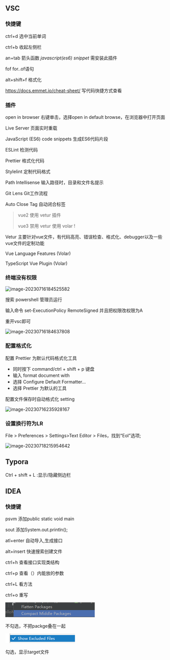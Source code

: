 ## VSC

### 快捷键

ctrl+d	选中当前单词

ctrl+b	收起左侧栏

an+tab	箭头函数  *javascript(es6) snippet*  需安装此插件

fof			for..of语句

alt+shift+f 	格式化

https://docs.emmet.io/cheat-sheet/ 	写代码快捷方式查看

### 插件

open in browser 右键单击，选择open in default browse，在浏览器中打开页面

Live Server 页面实时重载

JavaScript (ES6) code snippets 生成ES6代码片段

ESLint 检测代码

Prettier 格式化代码

Stylelint 定制代码格式

Path Intellisense 输入路径时，目录和文件名提示

Git Lens Git工作流程

Auto Close Tag 自动闭合标签

>vue2 使用 vetur 插件
>
>vue3 禁用 vetur 使用 volar !

Vetur 主要针对vue文件，有代码高亮、错误检查、格式化、debugger以及一些vue文件的定制功能

Vue Language Features (Volar) 

TypeScript Vue Plugin (Volar)

### 终端没有权限

![image-20230716184525582](G:\Naitiam-s-note\coding\img\快捷键.assets\image-20230716184525582.png)

搜索 powershell 管理员运行

输入命令 set-ExecutionPolicy RemoteSigned 并且把权限改权限为A 

重开vsc即可

![image-20230716184637808](G:\Naitiam-s-note\coding\img\快捷键.assets\image-20230716184637808.png)

### 配置格式化

配置 Prettier 为默认代码格式化工具

- 同时按下 command/ctrl + shift + p 键盘
- 输入 format document with
- 选择 Configure Default Formatter…
- 选择 Prettier 为默认的工具

配置文件保存时自动格式化 setting

![image-20230716235928167](G:\Naitiam-s-note\coding\img\快捷键及操作.assets\image-20230716235928167.png)

### 设置换行符为LR

File > Preferences > Settings>Text Editor > Files，找到“Eol”选项;

![image-20230718215954642](G:\Naitiam-s-note\coding\img\快捷键及操作.assets\image-20230718215954642.png)

## Typora

Ctrl + shift + L :显示/隐藏侧边栏

## IDEA

### 快捷键

psvm	添加public static void main

sout	添加System.out.println();

atl+enter	自动导入,生成接口

alt+insert	快速搜索创建文件

ctrl+h	查看接口实现类结构

ctrl+p	查看（）内能放的参数

ctrl+L	看方法

ctrl+o	重写

![clipboard](img/快捷键.assets/clipboard-1669189109280.png)

不勾选，不把packge叠在一起

![clipboard](img/快捷键.assets/clipboard.png)

勾选，显示target文件

